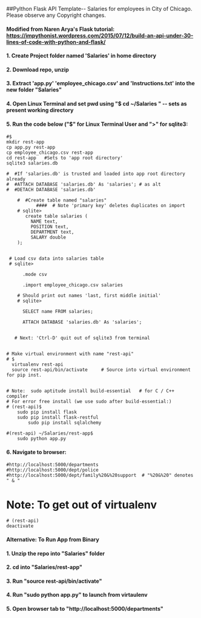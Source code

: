 
##Pylthon Flask API Template-- Salaries for employees in City of Chicago. Please observe any Copyright changes.

#### Modified from Naren Arya's Flask tutorial:  https://impythonist.wordpress.com/2015/07/12/build-an-api-under-30-lines-of-code-with-python-and-flask/


#### 1. Create Project folder named 'Salaries' in home directory
#### 2. Download repo, unzip
#### 3. Extract 'app.py' 'employee_chicago.csv' and 'Instructions.txt' into the new folder "Salaries"
#### 4. Open Linux Terminal and set pwd using "$  cd ~/Salaries " -- sets as present working directory
#### 5. Run the code below ("$" for Linux Terminal User and ">" for sqlite3:


	#$ 
	mkdir rest-app
	cp app.py rest-app
	cp employee_chicago.csv rest-app
	cd rest-app   #Sets to 'app root directory'
	sqlite3 salaries.db

	#  #If 'salaries.db' is trusted and loaded into app root directory already
	#  #ATTACH DATABASE 'salaries.db' As 'salaries'; # as alt
	#  #DETACH DATABASE 'salaries.db' 
	
		#  #Create table named "salaries"
               ####  # Note 'primary key' deletes duplicates on import		
		# sqlite> 
		   create table salaries (
			 NAME text,
			 POSITION text,
			 DEPARTMENT text,
			 SALARY double
		);

		
	 # Load csv data into salaries table
	 # sqlite> 

		  .mode csv

		  .import employee_chicago.csv salaries
		
		# Should print out names 'last, first middle initial'
		# sqlite> 
		   
		  SELECT name FROM salaries;

		  ATTACH DATABASE 'salaries.db' As 'salaries'; 


	   # Next: 'Ctrl-D' quit out of sqlite3 from terminal
	

	# Make virtual environment with name "rest-api"
	# $ 
	  virtualenv rest-api
	  source rest-api/bin/activate     # Source into virtual environment for pip inst.


	# Note:  sudo aptitude install build-essential   # for C / C++ compiler 
	# For error free install (we use sudo after build-essential:)
	# (rest-api)$ 
		sudo pip install flask  
		sudo pip install flask-restful
	        sudo pip install sqlalchemy

	#(rest-api) ~/Salaries/rest-app$  
		sudo python app.py


#### 6. Navigate to browser:
        
	#http://localhost:5000/departments
	#http://localhost:5000/dept/police
	#http://localhost:5000/dept/family%20&%20support  # "%20&%20" denotes " & "


  # Note: To get out of virtualenv
	# (rest-api)
	deactivate 



#### Alternative: To Run App from Binary
#### 1. Unzip the repo into "Salaries" folder
#### 2. cd into "Salaries/rest-app"
#### 3. Run "source rest-api/bin/activate"
#### 4. Run "sudo python app.py" to launch from virtaulenv
#### 5. Open browser tab to "http://localhost:5000/departments"
